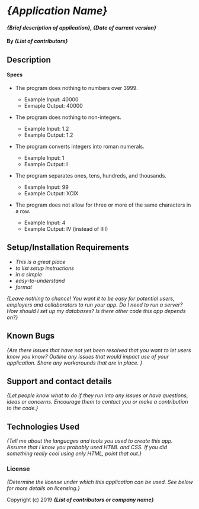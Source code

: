 # _{Application Name}_

#### _{Brief description of application}, {Date of current version}_

#### By _**{List of contributors}**_

## Description

#### Specs

* The program does nothing to numbers over 3999.
  * Example Input: 40000
  * Exmaple Output: 40000

* The program does nothing to non-integers.
  * Example Input: 1.2
  * Example Output: 1.2

* The program converts integers into roman numerals.
  *  Example Input: 1
  * Example Output: I

* The program separates ones, tens, hundreds, and thousands.
  * Example Input: 99
  * Example Output: XCIX

* The program does not allow for three or more of the same characters in a row.
  * Example Input: 4
  * Example Output: IV (instead of IIII)







## Setup/Installation Requirements

* _This is a great place_
* _to list setup instructions_
* _in a simple_
* _easy-to-understand_
* _format_

_{Leave nothing to chance! You want it to be easy for potential users, employers and collaborators to run your app. Do I need to run a server? How should I set up my databases? Is there other code this app depends on?}_

## Known Bugs

_{Are there issues that have not yet been resolved that you want to let users know you know?  Outline any issues that would impact use of your application.  Share any workarounds that are in place. }_

## Support and contact details

_{Let people know what to do if they run into any issues or have questions, ideas or concerns.  Encourage them to contact you or make a contribution to the code.}_

## Technologies Used

_{Tell me about the languages and tools you used to create this app. Assume that I know you probably used HTML and CSS. If you did something really cool using only HTML, point that out.}_

### License

*{Determine the license under which this application can be used.  See below for more details on licensing.}*

Copyright (c) 2019 **_{List of contributors or company name}_**
